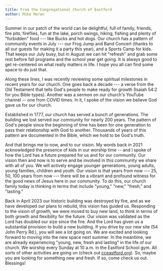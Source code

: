 ```yaml
---
title: From the Congregational Church of Eastford
author: Mike Moran
---
```


Summer in our patch of the world can be delightful, full of family,
friends, fire pits, fireflies, fun at the lake, porch swings, hiking,
fishing and plenty of "forbidden" food --- like Bucks and hot dogs. Our
church has a pattern of community events in July --- our Frog Jump and
Band Concert (thanks to all our guests for making it a party this year),
and a Sports Camp for kids. That keeps our July busy, but in August we
can hit "refresh" and grab some rest before fall programs and the school
year get going. It is always good to get re-centered on what really
matters in life. I hope you all can find some space to do just that.

Along these lines, I was recently reviewing some spiritual milestones in
recent years for our church. One goes back a decade --- a verse from the
Old Testament that tells God's people to make ready for growth (Isaiah
54:2 for you Bible types). Another was a sermon on our church's YouTube
channel -- one from COVID times. In it, I spoke of the vision we believe
God gave us for our church.

Established in 1777, our church has served a bunch of generations. The
building we lost served our community for nearly 200 years. The pattern
of God's people since the beginning of time has been for one generation
to pass their relationship with God to another. Thousands of years of
this pattern are documented in the Bible, which we hold to be God's
truth.

And that brings me to now, and to our vision. My words back in 2021
acknowledged the presence of kids in our worship time -- and I spoke of
how the Lord has a future prepared for us and for our community. Our
vision then and now is to serve and be involved in this community we
share with all of you. We will actively engage younger generations,
young adults, young families, children and youth. Our vision is that
years from now --- 25, 50, 100 years from now --- there will be a
vibrant and profound witness for the good news of Jesus here in our
community. To do this, our church family today is thinking in terms that
include "young," "new," "fresh," and "lasting."

Back in April 2023 our historic building was destroyed by fire, and as
we have developed our plans to rebuild, this vision has guided us.
Responding to the vision of growth, we were moved to buy new land, to
think in terms of both growth and flexibility for the future. Our vision
was validated as the Lord has doubled our size since the fire. And the
Lord has given us a substantial provision to build a new building. If
you drive by our new site (54 John Perry Rd.), you will see a lot going
on. We are excited and looking forward to moving into the new space next
summer. In the meantime, we are already experiencing "young, new, fresh
and lasting" in the life of our church. We worship every Sunday at 10
a.m. in the Eastford School gym. All sorts of other activities are going
on (check out [cceastford.org](https://cceastford.org/)). So, maybe you are looking for something
new and fresh. If so, come check us out. Blessings!
